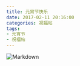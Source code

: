 ```yaml
---
title: 元宵节快乐
date: 2017-02-11 20:16:00
categories: 祝福帖
tags: 
- 元宵节
- 祝福帖
---
```


![Markdown](http://p1.bqimg.com/1949/dac36f16fff69f95.jpg)

<!--more-->

